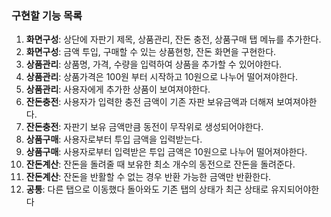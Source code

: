 ### 구현할 기능 목록

1. **화면구성**: 상단에 자판기 제목, 상품관리, 잔돈 충전, 상품구매 탭 메뉴를 추가한다.
2. **화면구성**: 금액 투입, 구매할 수 있는 상품현항, 잔돈 화면을 구현한다.
3. **상품관리**: 상품명, 가격, 수량을 입력하여 상품을 추가할 수 있어야한다.
4. **상품관리**: 상품가격은 100원 부터 시작하고 10원으로 나누어 떨어져야한다.
5. **상품관리**: 사용자에게 추가한 상품이 보여져야한다.
6. **잔돈충전**: 사용자가 입력한 충전 금액이 기존 자판 보유금액과 더해져 보여져야한다.
7. **잔돈충전**: 자판기 보유 금액만큼 동전이 무작위로 생성되어야한다.
8. **상품구매**: 사용자로부터 투입 금액을 입력받는다.
9. **상품구매**: 사용자로부터 입력받은 투입 금액은 10원으로 나누어 떨어져야한다.
10. **잔돈계산**: 잔돈을 돌려줄 때 보유한 최소 개수의 동전으로 잔돈을 돌려준다.
11. **잔돈계산**: 잔돈을 반활할 수 없는 경우 반환 가능한 금액만 반환한다.
12. **공통**: 다른 탭으로 이동했다 돌아와도 기존 탭의 상태가 최근 상태로 유지되어야한다
